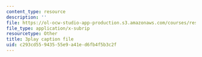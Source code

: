 ```yaml
---
content_type: resource
description: ''
file: https://ol-ocw-studio-app-production.s3.amazonaws.com/courses/res-3-004-visualizing-materials-science-fall-2017/c293cd55943555e9a41ed6fb4f5b3c2f_peJUDjHJGb4.vtt
file_type: application/x-subrip
resourcetype: Other
title: 3play caption file
uid: c293cd55-9435-55e9-a41e-d6fb4f5b3c2f
---
```

